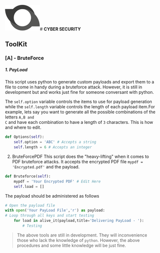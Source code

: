![Drill Moid](dp.svg)# **CYBER SECURITY**
## ToolKit
### [A] - BruteForce
##### 1. PayLoad
This script uses python to generate custom payloads and export them to a file to come in handy during a bruteforce attack. However, it is still in development but and works just fine for someone conversant with python.

The <code>self.option</code> variable controls the items to use for payload generation while the <code>self.length</code> variable controls the length of each payload item.For example, lets say you want to generate all the possible combinations of the letters <code>A,B and C</code> and have each combination to have a length of <code>3</code> characters. This is how and where to edit.
```python
def Options(self):
    self.option = 'ABC' # Accepts a string
    self.length = 6 # Accepts an integer
```

2. BruteForcePDF
This script does the "heavy-lifting" when it comes to PDF bruteforce attacks. It accepts the encrypted PDF file <code>mypdf = 'Encrypted.pdf'</code> and the payload. 
```python
def Bruteforce(self):
    mypdf = 'Your Encrypted PDF' # Edit Here
    self.load = []
```
The payload should be administered as follows
```python
# Open the payload file
with open('Your PayLoad File','r') as payload:
# Loop through all keys and start testing
    for load in alive_it(payload,title='Delivering PayLoad - '):
        # Testing
```

>The above tools are still in development. They will inconvenience those who lack the knowledge of <code>python</code>. However, the above procedures and some little knowledge will be just fine.
















